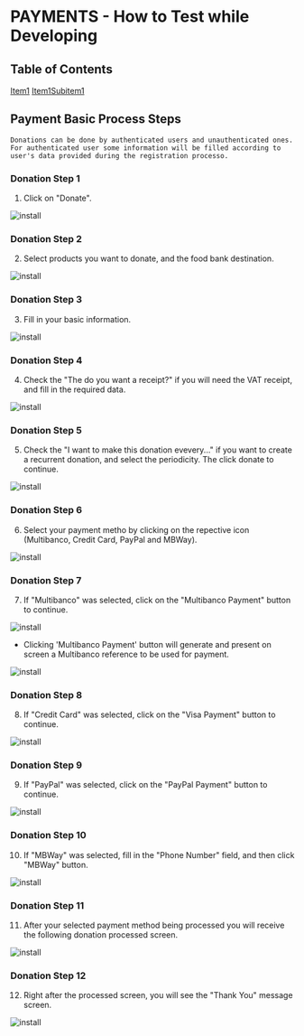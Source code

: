 # PAYMENTS - How to Test while Developing

## Table of Contents
[Item1](#item1)
[Item1Subitem1](#item1subitem1)

## Payment Basic Process Steps

``Donations can be done by authenticated users and unauthenticated ones. For authenticated user some information will be filled according to user's data provided during the registration processo.``

### Donation Step 1

1. Click on "Donate".

![install](images/payments/payment-0001.png)

### Donation Step 2

2. Select products you want to donate, and the food bank destination. 

![install](images/payments/payment-0002.png)

### Donation Step 3

3. Fill in your basic information.

![install](images/payments/payment-0003.png)

### Donation Step 4

4. Check the "The do you want a receipt?" if you will need the VAT receipt, and fill in the required data. 

![install](images/payments/payment-0004.png)

### Donation Step 5

5. Check the "I want to make this donation evevery..." if you want to create a recurrent donation, and select the periodicity. The click donate to continue.

![install](images/payments/payment-0005.png)

### Donation Step 6

6. Select your payment metho by clicking on the repective icon (Multibanco, Credit Card, PayPal and MBWay).

![install](images/payments/payment-0006.png)

### Donation Step 7

7. If "Multibanco" was selected, click on the "Multibanco Payment" button to continue.

![install](images/payments/payment-0007.png)

* Clicking 'Multibanco Payment' button will generate and present on screen a Multibanco reference to be used for payment.

![install](images/payments/payment-0007-001.png)

### Donation Step 8

8. If "Credit Card" was selected, click on the "Visa Payment" button to continue.

![install](images/payments/payment-0008.png)

### Donation Step 9

9. If "PayPal" was selected, click on the "PayPal Payment" button to continue.

![install](images/payments/payment-0009.png)

### Donation Step 10

10. If "MBWay" was selected, fill in the "Phone Number" field, and then click "MBWay" button. 

![install](images/payments/payment-0010.png)

### Donation Step 11

11. After your selected payment method being processed you will receive the following donation processed screen.

![install](images/payments/payment-0011-donation-processed.png)

### Donation Step 12

12. Right after the processed screen, you will see the "Thank You" message screen.

![install](images/payments/payment-0012-thankyou.png)